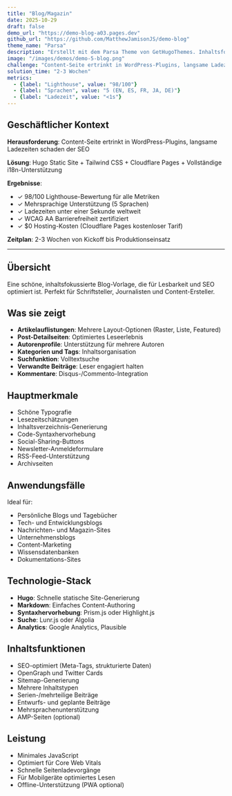```yaml
---
title: "Blog/Magazin"
date: 2025-10-29
draft: false
demo_url: "https://demo-blog-a03.pages.dev"
github_url: "https://github.com/MatthewJamisonJS/demo-blog"
theme_name: "Parsa"
description: "Erstellt mit dem Parsa Theme von GetHugoThemes. Inhaltsfokussierter Blog mit großartiger Typografie, Leseerlebnis und SEO-Optimierung."
image: "/images/demos/demo-5-blog.png"
challenge: "Content-Seite ertrinkt in WordPress-Plugins, langsame Ladezeiten schaden der SEO"
solution_time: "2-3 Wochen"
metrics:
  - {label: "Lighthouse", value: "98/100"}
  - {label: "Sprachen", value: "5 (EN, ES, FR, JA, DE)"}
  - {label: "Ladezeit", value: "<1s"}
---
```


## Geschäftlicher Kontext

**Herausforderung**: Content-Seite ertrinkt in WordPress-Plugins, langsame Ladezeiten schaden der SEO

**Lösung**: Hugo Static Site + Tailwind CSS + Cloudflare Pages + Vollständige i18n-Unterstützung

**Ergebnisse**:
- ✓ 98/100 Lighthouse-Bewertung für alle Metriken
- ✓ Mehrsprachige Unterstützung (5 Sprachen)
- ✓ Ladezeiten unter einer Sekunde weltweit
- ✓ WCAG AA Barrierefreiheit zertifiziert
- ✓ $0 Hosting-Kosten (Cloudflare Pages kostenloser Tarif)

**Zeitplan**: 2-3 Wochen von Kickoff bis Produktionseinsatz

---

## Übersicht

Eine schöne, inhaltsfokussierte Blog-Vorlage, die für Lesbarkeit und SEO optimiert ist. Perfekt für Schriftsteller, Journalisten und Content-Ersteller.

## Was sie zeigt

- **Artikelauflistungen**: Mehrere Layout-Optionen (Raster, Liste, Featured)
- **Post-Detailseiten**: Optimiertes Leseerlebnis
- **Autorenprofile**: Unterstützung für mehrere Autoren
- **Kategorien und Tags**: Inhaltsorganisation
- **Suchfunktion**: Volltextsuche
- **Verwandte Beiträge**: Leser engagiert halten
- **Kommentare**: Disqus-/Commento-Integration

## Hauptmerkmale

- Schöne Typografie
- Lesezeitschätzungen
- Inhaltsverzeichnis-Generierung
- Code-Syntaxhervorhebung
- Social-Sharing-Buttons
- Newsletter-Anmeldeformulare
- RSS-Feed-Unterstützung
- Archivseiten

## Anwendungsfälle

Ideal für:
- Persönliche Blogs und Tagebücher
- Tech- und Entwicklungsblogs
- Nachrichten- und Magazin-Sites
- Unternehmensblogs
- Content-Marketing
- Wissensdatenbanken
- Dokumentations-Sites

## Technologie-Stack

- **Hugo**: Schnelle statische Site-Generierung
- **Markdown**: Einfaches Content-Authoring
- **Syntaxhervorhebung**: Prism.js oder Highlight.js
- **Suche**: Lunr.js oder Algolia
- **Analytics**: Google Analytics, Plausible

## Inhaltsfunktionen

- SEO-optimiert (Meta-Tags, strukturierte Daten)
- OpenGraph und Twitter Cards
- Sitemap-Generierung
- Mehrere Inhaltstypen
- Serien-/mehrteilige Beiträge
- Entwurfs- und geplante Beiträge
- Mehrsprachenunterstützung
- AMP-Seiten (optional)

## Leistung

- Minimales JavaScript
- Optimiert für Core Web Vitals
- Schnelle Seitenladevorgänge
- Für Mobilgeräte optimiertes Lesen
- Offline-Unterstützung (PWA optional)
